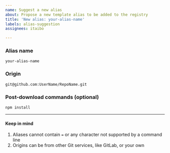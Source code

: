 ```yaml
---
name: Suggest a new alias
about: Propose a new template alias to be added to the registry
title: 'New alias: your-alias-name'
labels: alias-suggestion
assignees: itaibo

---
```


### Alias name
`your-alias-name`

### Origin
`git@github.com:UserName/RepoName.git`

### Post-download commands (optional)
`npm install`

---

#### Keep in mind
1. Aliases cannot contain `=` or any character not supported by a command line
2. Origins can be from other Git services, like GitLab, or your own

